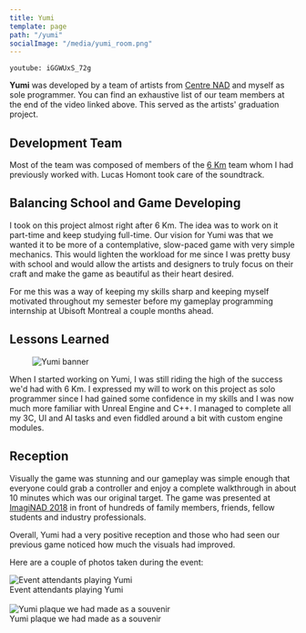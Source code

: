 ```yaml
---
title: Yumi
template: page
path: "/yumi"
socialImage: "/media/yumi_room.png"
---
```


`youtube: iGGWUxS_72g`

**Yumi** was developed by a team of artists from [Centre NAD](https://nad.ca) and myself as sole programmer. You can find an exhaustive list of our team members at the end of the video linked above. This served as the artists' graduation project.

## Development Team
Most of the team was composed of members of the [6 Km](/pages/6km) team whom I had previously worked with. Lucas Homont took care of the soundtrack.

## Balancing School and Game Developing

I took on this project almost right after 6 Km. The idea was to work on it part-time and keep studying full-time. Our vision for Yumi was that we wanted it to be more of a contemplative, slow-paced game with very simple mechanics. This would lighten the workload for me since I was pretty busy with school and would allow the artists and designers to truly focus on their craft and make the game as beautiful as their heart desired.

For me this was a way of keeping my skills sharp and keeping myself motivated throughout my semester before my gameplay programming internship at Ubisoft Montreal a couple months ahead.

## Lessons Learned

<figure class="float-right">
<img src="/media/yumi_vertical.png" alt="Yumi banner">
</figure>

When I started working on Yumi, I was still riding the high of the success we'd had with 6 Km.
I expressed my will to work on this project as solo programmer since I had gained some confidence in my skills and I was now much more familiar with Unreal Engine and C++. I managed to complete all my 3C, UI and AI tasks and even fiddled around a bit with custom engine modules.

## Reception
Visually the game was stunning and our gameplay was simple enough that everyone could grab a controller and enjoy a complete walkthrough in about 10 minutes which was our original target. The game was presented at [ImagiNAD 2018](https://www.nad.ca/fr/evenement/imaginad/details) in front of hundreds of family members, friends, fellow students and industry professionals.

Overall, Yumi had a very positive reception and those who had seen our previous game noticed how much the visuals had improved.

Here are a couple of photos taken during the event:

<img src="/media/yumi_players.jpeg" alt="Event attendants playing Yumi">
<figcaption>
	Event attendants playing Yumi
</figcaption>

<br/>

<img src="/media/yumi_credits.jpg" alt="Yumi plaque we had made as a souvenir">
<figcaption>
	Yumi plaque we had made as a souvenir
</figcaption>